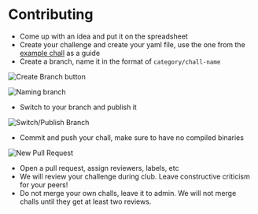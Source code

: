 # Contributing

- Come up with an idea and put it on the spreadsheet
- Create your challenge and create your yaml file, use the one from the [example chall](https://github.com/BCACTF/bcactf-3.0/blob/main/example/chall.yaml) as a guide
- Create a branch, name it in the format of `category/chall-name`

![Create Branch button](https://media.discordapp.net/attachments/829826615269785613/956348634000130069/unknown.png "Create Branch button")

![Naming branch](https://media.discordapp.net/attachments/829826615269785613/956348738811609158/unknown.png "Naming branch")

- Switch to your branch and publish it

![Switch/Publish Branch](https://media.discordapp.net/attachments/829826615269785613/956349386655416431/unknown.png "Switch/Publish Branch")
- Commit and push your chall, make sure to have no compiled binaries

![New Pull Request](https://media.discordapp.net/attachments/829826615269785613/956382914000609380/unknown.png "New Pull Request")
- Open a pull request, assign reviewers, labels, etc
- We will review your challenge during club. Leave constructive criticism for your peers!
- Do not merge your own challs, leave it to admin. We will not merge challs until they get at least two reviews.
